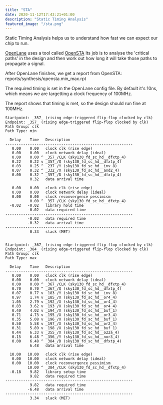 ```yaml
---
title: "STA"
date: 2020-11-12T17:43:21+01:00
description: "Static Timing Analysis"
featured_image: "/sta.png"
---
```


Static Timing Analysis helps us to understand how fast we can expect our chip to run.

[OpenLane](/terminology/openlane) uses a tool called [OpenSTA](https://github.com/The-OpenROAD-Project/OpenSTA)
Its job is to analyse the 'critical paths' in the design and then work out how long it will take those paths to propagate a signal.

After OpenLane finishes, we get a report from OpenSTA: reports/synthesis/opensta.min_max.rpt

The required timing is set in the OpenLane config file. By default it's 10ns, which means we are targetting a clock frequency of 100MHz.

The report shows that timing is met, so the design should run fine at 100MHz.

    Startpoint: _357_ (rising edge-triggered flip-flop clocked by clk)
    Endpoint: _357_ (rising edge-triggered flip-flop clocked by clk)
    Path Group: clk
    Path Type: min

      Delay    Time   Description
    ---------------------------------------------------------
       0.00    0.00   clock clk (rise edge)
       0.00    0.00   clock network delay (ideal)
       0.00    0.00 ^ _357_/CLK (sky130_fd_sc_hd__dfxtp_4)
       0.22    0.22 v _357_/Q (sky130_fd_sc_hd__dfxtp_4)
       0.03    0.25 ^ _237_/Y (sky130_fd_sc_hd__inv_8)
       0.07    0.32 ^ _332_/X (sky130_fd_sc_hd__and2_4)
       0.00    0.32 ^ _357_/D (sky130_fd_sc_hd__dfxtp_4)
               0.32   data arrival time

       0.00    0.00   clock clk (rise edge)
       0.00    0.00   clock network delay (ideal)
       0.00    0.00   clock reconvergence pessimism
               0.00 ^ _357_/CLK (sky130_fd_sc_hd__dfxtp_4)
      -0.02   -0.02   library hold time
              -0.02   data required time
    ---------------------------------------------------------
              -0.02   data required time
              -0.32   data arrival time
    ---------------------------------------------------------
               0.33   slack (MET)


    Startpoint: _367_ (rising edge-triggered flip-flop clocked by clk)
    Endpoint: _384_ (rising edge-triggered flip-flop clocked by clk)
    Path Group: clk
    Path Type: max

      Delay    Time   Description
    ---------------------------------------------------------
       0.00    0.00   clock clk (rise edge)
       0.00    0.00   clock network delay (ideal)
       0.00    0.00 ^ _367_/CLK (sky130_fd_sc_hd__dfxtp_4)
       0.70    0.70 ^ _367_/Q (sky130_fd_sc_hd__dfxtp_4)
       0.07    0.77 v _183_/Y (sky130_fd_sc_hd__inv_8)
       0.97    1.74 v _185_/X (sky130_fd_sc_hd__or4_4)
       1.05    2.79 v _192_/X (sky130_fd_sc_hd__or4_4)
       0.83    3.62 v _193_/X (sky130_fd_sc_hd__or4_4)
       0.40    4.02 v _194_/X (sky130_fd_sc_hd__buf_1)
       0.71    4.73 v _195_/X (sky130_fd_sc_hd__or3_4)
       0.35    5.08 v _196_/X (sky130_fd_sc_hd__buf_1)
       0.50    5.58 v _197_/X (sky130_fd_sc_hd__or2_4)
       0.31    5.89 v _198_/X (sky130_fd_sc_hd__buf_1)
       0.44    6.33 v _355_/X (sky130_fd_sc_hd__o22a_4)
       0.15    6.48 ^ _356_/Y (sky130_fd_sc_hd__nor3_4)
       0.00    6.48 ^ _384_/D (sky130_fd_sc_hd__dfxtp_4)
               6.48   data arrival time

      10.00   10.00   clock clk (rise edge)
       0.00   10.00   clock network delay (ideal)
       0.00   10.00   clock reconvergence pessimism
              10.00 ^ _384_/CLK (sky130_fd_sc_hd__dfxtp_4)
      -0.18    9.82   library setup time
               9.82   data required time
    ---------------------------------------------------------
               9.82   data required time
              -6.48   data arrival time
    ---------------------------------------------------------
               3.34   slack (MET)


